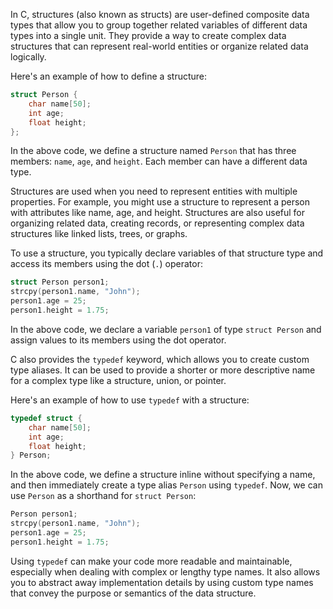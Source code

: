 In C, structures (also known as structs) are user-defined composite data types that allow you to group together related variables of different data types into a single unit. They provide a way to create complex data structures that can represent real-world entities or organize related data logically.

Here's an example of how to define a structure:

```c
struct Person {
    char name[50];
    int age;
    float height;
};
```

In the above code, we define a structure named `Person` that has three members: `name`, `age`, and `height`. Each member can have a different data type.

Structures are used when you need to represent entities with multiple properties. For example, you might use a structure to represent a person with attributes like name, age, and height. Structures are also useful for organizing related data, creating records, or representing complex data structures like linked lists, trees, or graphs.

To use a structure, you typically declare variables of that structure type and access its members using the dot (`.`) operator:

```c
struct Person person1;
strcpy(person1.name, "John");
person1.age = 25;
person1.height = 1.75;
```

In the above code, we declare a variable `person1` of type `struct Person` and assign values to its members using the dot operator.

C also provides the `typedef` keyword, which allows you to create custom type aliases. It can be used to provide a shorter or more descriptive name for a complex type like a structure, union, or pointer.

Here's an example of how to use `typedef` with a structure:

```c
typedef struct {
    char name[50];
    int age;
    float height;
} Person;
```

In the above code, we define a structure inline without specifying a name, and then immediately create a type alias `Person` using `typedef`. Now, we can use `Person` as a shorthand for `struct Person`:

```c
Person person1;
strcpy(person1.name, "John");
person1.age = 25;
person1.height = 1.75;
```

Using `typedef` can make your code more readable and maintainable, especially when dealing with complex or lengthy type names. It also allows you to abstract away implementation details by using custom type names that convey the purpose or semantics of the data structure.